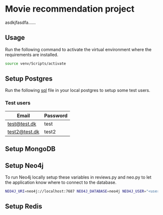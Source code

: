# Movie recommendation project
asdkjfasdfa......

## Usage
Run the following command to activate the virtual environment where the requirements are installed.
```bash
source venv/Scripts/activate
```

## Setup Postgres
Run the following [sql](https://github.com/dofinator/db_eksamen_2022/blob/master/create_tables.sql) file in your local postgres to setup some test users.
### Test users
| Email     | Password |
| ----------- | ----------- |
| test@test.dk      | test       |
| test2@test.dk   | test2        |

## Setup MongoDB

## Setup Neo4j
To run Neo4j locally setup these variables in reviews.py and neo.py to let the application know where to connect to the database.
```bash
NEO4J_URI=neo4j://localhost:7687 NEO4J_DATABASE=neo4j NEO4J_USER="<username>" NEO4J_PASSWORD="<password>" python movies.py
```

## Setup Redis
